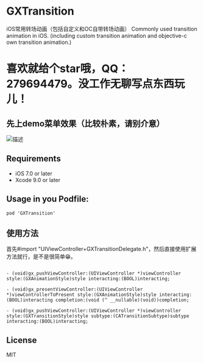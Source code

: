 # GXTransition
iOS常用转场动画（包括自定义和OC自带转场动画）
Commonly used transition animation in iOS. (including custom transition animation and objective-c own transition animation.)

# 喜欢就给个star哦，QQ：279694479。没工作无聊写点东西玩儿！

先上demo菜单效果（比较朴素，请别介意）
--

![](/GXAlert.gif '描述')


Requirements
--
- iOS 7.0 or later
- Xcode 9.0 or later

Usage in you Podfile:
--

```
pod 'GXTransition'
```

使用方法
--
首先#import "UIViewController+GXTransitionDelegate.h"，然后直接使用扩展方法就行，是不是很简单😁。

```objc

- (void)gx_pushViewController:(UIViewController *)viewController style:(GXAnimationStyle)style interacting:(BOOL)interacting;

- (void)gx_presentViewController:(UIViewController *)viewControllerToPresent style:(GXAnimationStyle)style interacting:(BOOL)interacting completion:(void (^ __nullable)(void))completion;

- (void)gx_pushViewController:(UIViewController *)viewController style:(GXTransitionStyle)style subtype:(CATransitionSubtype)subtype interacting:(BOOL)interacting;

```

License
--
MIT

